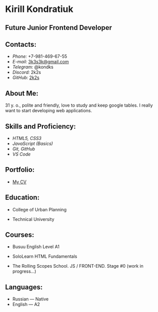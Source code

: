 # Kirill Kondratiuk 

## **Future Junior Frontend Developer**

## **Contacts:**
* *Phone:* +7-981-469-67-55
* *E-mail:* 3k3s3k@gmail.com
* *Telegram:* @kondks
* *Discord:* 2k2s
* *GitHub:* [2k2s](https://github.com/2k2s)
## **About Me:**

31 y. o., polite and friendly, love to study and keep google tables. 
I really want to start developing web applications.
## **Skills and Proficiency:**

* *HTML5, CSS3*
* *JavaScript (Basics)*
* *Git, GitHub*
* *VS Code*

## **Portfolio:**

* [My CV](https://2k2s.github.io/rsschool-cv/cv)

## **Education:**

* College of Urban Planning

* Technical University

## **Courses:**

* Busuu English Level A1

* SoloLearn HTML Fundamentals

*  The Rolling Scopes School. JS / FRONT-END. Stage #0 (work in progress...)

## **Languages:**

* Russian — Native
* English — A2
